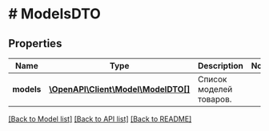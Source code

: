# # ModelsDTO

## Properties

Name | Type | Description | Notes
------------ | ------------- | ------------- | -------------
**models** | [**\OpenAPI\Client\Model\ModelDTO[]**](ModelDTO.md) | Список моделей товаров. |

[[Back to Model list]](../../README.md#models) [[Back to API list]](../../README.md#endpoints) [[Back to README]](../../README.md)
